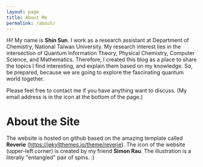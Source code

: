```yaml
---
layout: page
title: About Me
permalink: /about/
---
```


Hi! My name is **Shin Sun**. I work as a research assistant at Department of Chemistry, National Taiwan University. My research interest
lies in the intersection of Quantum Information Theory, Physical Chemistry, Computer Science, and Mathematics. Therefore, I created this blog as
a place to share the topics I find interesting, and explain them based on my knowledge. So, be prepared, because we are going to explore the fascinating quantum world
together.

Please feel free to contact me if you have anything want to discuss. 
(My email address is in the icon at the bottom of the page.)

# About the Site

The website is hosted on github based on the amazing template called **Reverie** (https://jekyllthemes.io/theme/reverie).
The icon of the website (upper-left corner) is created by my friend **Simon Rau**. The illustration is a literally "entangled" pair of spins. :)
